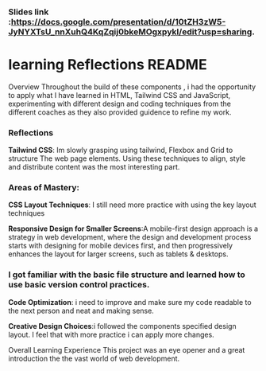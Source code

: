 ### Slides link :https://docs.google.com/presentation/d/10tZH3zW5-JyNYXTsU_nnXuhQ4KqZqij0bkeMOgxpykI/edit?usp=sharing. 


# learning Reflections README

Overview
Throughout the build of these components , i had the opportunity to apply what  I have learned in HTML, Tailwind CSS and JavaScript, experimenting with different design and coding techniques from the different coaches as they also provided guidence to refine my work.

### Reflections

**Tailwind CSS**: Im slowly grasping using tailwind, Flexbox and Grid to structure The web page elements. Using these techniques to align, style and distribute content was the most interesting part.

### Areas of Mastery:

**CSS Layout Techniques**: I still need more practice with using the key layout techniques

**Responsive Design for Smaller Screens**:A mobile-first design approach is a strategy in web development, where the design and development process starts with designing for mobile devices first, and then progressively enhances the layout for larger screens, such as tablets & desktops.

### I got familiar with the basic file structure and learned how to use basic version control practices. 


**Code Optimization**: i need to improve and make sure my code readable to the next person and neat and making sense.

**Creative Design Choices**:i followed the components specified design layout. I feel that with more practice i can apply more changes.

Overall Learning Experience
This project was an eye opener and a great introduction the the vast world of web development.
